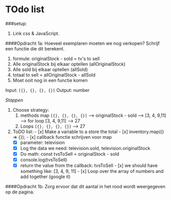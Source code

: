 # TOdo list

###setup:
1. Link css & JavaScript.

####Opdracht 1a:
Hoeveel exemplaren moeten we nog verkopen? Schrijf een functie die dit berekent.

1. formule: originalStock - sold = tv's to sell
2. Alle originalStock bij elkaar optellen (allOriginalStock)
3. Alle sold bij elkaar optellen (allSold)
4. totaal to sell = allOriginalStock - allSold
5. Moet ooit nog in een functie komen

Input: `[{}, {}, {}, {}]`
Output: number

*Stappen*

1. Choose strategy:
    1. methods map `[{}, {}, {}, {}]` --> originalStock - sold --> [3, 4, 9,11] --> for loop [3, 4, 9,11] --> 27 
    2. Loops `[{}, {}, {}, {}]` --> 27
2.    ToDO list:
    - [x] Make a variable to a store the total
    - [x] inventory.map(() => {});
    - [x] callback functie schrijven voor map
        - [x] parameter: television
        - [x] Log the data we need: television.sold, television.originalStock
        - [x] Do math: const tvsToSell = originalStock - sold
        - [x] console.log(tvsToSell)
        - [x] return the value from the callback: tvsToSell
    - [x] we should have something like: [3, 4, 9, 11]
    - [x] Loop over the array of numbers and add together (google it)      

####Opdracht 1b: 
Zorg ervoor dat dit aantal in het rood wordt weergegeven op de pagina.